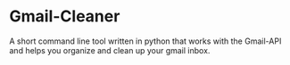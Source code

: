 # Gmail-Cleaner
A short command line tool written in python that works with the Gmail-API and helps you organize and clean up your gmail inbox.
